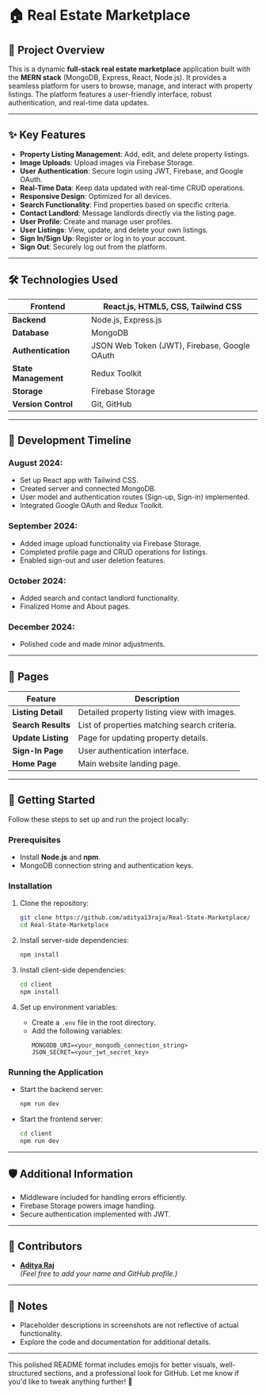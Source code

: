 # 🏠 Real Estate Marketplace

## 🚀 Project Overview

This is a dynamic **full-stack real estate marketplace** application built with the **MERN stack** (MongoDB, Express, React, Node.js). It provides a seamless platform for users to browse, manage, and interact with property listings. The platform features a user-friendly interface, robust authentication, and real-time data updates.

---

## ✨ Key Features

- **Property Listing Management**: Add, edit, and delete property listings.
- **Image Uploads**: Upload images via Firebase Storage.
- **User Authentication**: Secure login using JWT, Firebase, and Google OAuth.
- **Real-Time Data**: Keep data updated with real-time CRUD operations.
- **Responsive Design**: Optimized for all devices.
- **Search Functionality**: Find properties based on specific criteria.
- **Contact Landlord**: Message landlords directly via the listing page.
- **User Profile**: Create and manage user profiles.
- **User Listings**: View, update, and delete your own listings.
- **Sign In/Sign Up**: Register or log in to your account.
- **Sign Out**: Securely log out from the platform.

---

## 🛠️ Technologies Used

| **Frontend**      | React.js, HTML5, CSS, Tailwind CSS              |
|--------------------|------------------------------------------------|
| **Backend**       | Node.js, Express.js                            |
| **Database**      | MongoDB                                        |
| **Authentication**| JSON Web Token (JWT), Firebase, Google OAuth   |
| **State Management** | Redux Toolkit                              |
| **Storage**       | Firebase Storage                               |
| **Version Control** | Git, GitHub                                  |

---

## 📅 Development Timeline

### **August 2024**:
- Set up React app with Tailwind CSS.
- Created server and connected MongoDB.
- User model and authentication routes (Sign-up, Sign-in) implemented.
- Integrated Google OAuth and Redux Toolkit.

### **September 2024**:
- Added image upload functionality via Firebase Storage.
- Completed profile page and CRUD operations for listings.
- Enabled sign-out and user deletion features.

### **October 2024**:
- Added search and contact landlord functionality.
- Finalized Home and About pages.

### **December 2024**:
- Polished code and made minor adjustments.

---

## 📃 Pages

| Feature                   | Description                                      |
|---------------------------|--------------------------------------------------|
| **Listing Detail**  | Detailed property listing view with images.      |
| **Search Results**        | List of properties matching search criteria.     |
| **Update Listing**        | Page for updating property details.              |
| **Sign-In Page**          | User authentication interface.                   |
| **Home Page**             | Main website landing page.                       |

---

## 📝 Getting Started

Follow these steps to set up and run the project locally:

### Prerequisites
- Install **Node.js** and **npm**.
- MongoDB connection string and authentication keys.

### Installation
1. Clone the repository:
   ```bash
   git clone https://github.com/aditya13raja/Real-State-Marketplace/
   cd Real-State-Marketplace
   ```

2. Install server-side dependencies:
   ```bash
   npm install
   ```

3. Install client-side dependencies:
   ```bash
   cd client
   npm install
   ```

4. Set up environment variables:
   - Create a `.env` file in the root directory.
   - Add the following variables:
     ```
     MONGODB_URI=<your_mongodb_connection_string>
     JSON_SECRET=<your_jwt_secret_key>
     ```

### Running the Application
- Start the backend server:
  ```bash
  npm run dev
  ```

- Start the frontend server:
  ```bash
  cd client
  npm run dev
  ```

---

## 🛡️ Additional Information

- Middleware included for handling errors efficiently.
- Firebase Storage powers image handling.
- Secure authentication implemented with JWT.

---

## 🤝 Contributors

- **[Aditya Raj](https://github.com/aditya-raj)**  
  *(Feel free to add your name and GitHub profile.)*

---

## 📌 Notes

- Placeholder descriptions in screenshots are not reflective of actual functionality.
- Explore the code and documentation for additional details.

---

This polished README format includes emojis for better visuals, well-structured sections, and a professional look for GitHub. Let me know if you'd like to tweak anything further! 🚀
